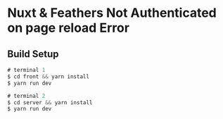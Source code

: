 # Nuxt & Feathers Not Authenticated on page reload Error

## Build Setup

```javascript
# terminal 1
$ cd front && yarn install
$ yarn run dev

# terminal 2
$ cd server && yarn install
$ yarn run dev
```
